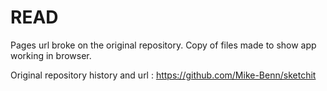 # READ

Pages url broke on the original repository.  Copy of files made to show app working in browser.

Original repository history and url : https://github.com/Mike-Benn/sketchit
